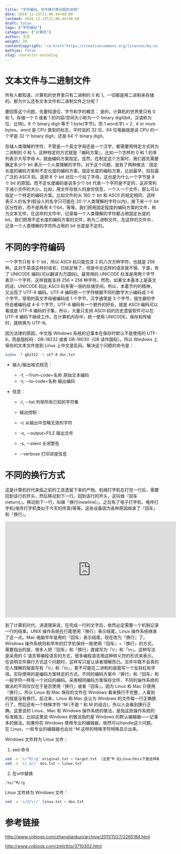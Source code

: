 ```yaml
---
title: "字符编码、文件换行等问题的说明"
date: 2016-12-15T21:06:44+08:00
lastmod: 2016-12-15T21:06:44+08:00
draft: false
tags: ["字符编码"]
categories: ["计算机"]
author: 王亮
weight: 10
contentCopyright: '<a href="https://creativecommons.org/licenses/by-nc-sa/4.0/deed.zh" rel="noopener" target="_blank">CC 4.0</a>'
mathjax: false
slug: character-encoding
---
```


# 文本文件与二进制文件

所有人都知道，计算机的世界里只有二进制的 0 和 1。一切都是用二进制来存储的。那为什么还有文本文件和二进制文件之分呢？

要回答这个问题，先要知道位、字节和字的概念：
是的，计算机的世界里只有 0 和 1。存储一个 0 或者 1 的内容/空间大小称为一个 binary digit(bit，汉语称为位、比特)。8 个 binary digit 等于 1 byte(字节)。而 1 word(字) = 2 , 4 or more bytes。word 是 CPU 类型的标志，平时说的 32 位、64 位电脑就是说 CPU 的一个字是 32 个 binary digit，还是 64 个 binary digit。

存储人类理解的字符，不管是一个英文字母还是一个汉字，都需要用特定方式转为二进制的 0 和 1。这种特定的方式就是『编码方案』，比如一个怎样的 0 和 1 的序列表示大写字母 A，就由编码方案规定。显然，在制定这个方案时，我们首先需要确定多少个 bit 表示一个人类理解的字符。对于这个问题，就有了两种做法：固定长度的编码方案和不定长度的编码方案。固定长度的编码方案，比如最早，目前最广泛的 ASCII 码，是把 8 个 bit 对应一个拉丁字母，这也是为什么一个字节是 8 个 bit 的原因。而不定长度编码是说多少个 bit 代表一个字符是不定的，这非常利于减小文件的大小。比如，用文件存放人的身份信息，一个人一个文件，那么可以指定一个特定的编码方案。比如文件的头 160 个 bit 和 ASCII 的规定相同，这样表示人的名字(假设人的名字只可能在 20 个人类理解的字符以内)，接下来一个 bit 区分性别，而不是再用 8 个bit，等等。我们把用固定程度的编码方案的文件，称为文本文件，在这样的文件中，记录每一个人类理解的字符都占用固定长度的 bit。我们把用不定长度的编码方案的文件，称为二进制文件，在这样的文件中，记录一个人类理解的字符所占用的 bit 长度是不定的。

# 不同的字符编码

一个字节只有 8 个 bit，所以 ASCII 码只能包含 2 的八次方种字符，也就是 256 种。这对于英语这样的语言，已经足够了，但是中文这样的语言就不够。于是，有了 UNICODE 编码(可以翻译为万国码)。最常用的 UNICODE 标准是用两个字节表示一个字符，这样就能支持 256 * 256 种字符。然而，如果文本基本上是英文的话，UNICODE 码比 ASCII 码多需一倍的存储空间。所以，本着节约的精神，又出现了 UTF-8 编码。UTF-8 编码把一个字符根据不同的数字大小编码成 1-6 个字节，常用的英文字母被编码成 1 个字节，汉字通常是 3 个字节，很生僻的字符会被编码成 4-6 个字节，UTF-8 编码有一个额外的好处，就是 ASCII 编码可以看成是 UTF-8 编码的子集，所以，大量只支持 ASCII 码的历史遗留软件可以在 UTF-8 编码下继续工作。在计算机内存中，统一使用 UNICODE。保存和传输时，就转换为 UTF-8。

因为法律的原因，中文版 Windows 系统的记事本在保存时默认不是使用的 UTF-8，而是国标码：GB-18232 或者 GB-18030（GB 读作国标）。所以 Windows 上保存的文本文件放到 Linux 上中文是乱码。解决这个问题的命令是：

```bash
iconv -f gb2312 -t utf-8 doc.txt
```

* 输入/输出格式规范：
  - -f, --from-code=名称 原始文本编码
  - -t, --to-code=名称 输出编码

* 信息：
  - -l, --list 列举所有已知的字符集

  - 输出控制：
  - -c 从输出中忽略无效的字符
  - -o, --output=FILE 输出文件
  - -s, --silent 关闭警告
  - --verbose 打印进度信息

# 不同的换行方式
这是计算机时代来临之前的工具遗留下来的产物。机械打字机在打完一行后，需要回到该行的开头，然后移动到下一行。回到该行的开头，这叫做『回车(return)』。移动到下一行，叫做『换行(newline)』。之后有了电子打字机、电传打字机(电传打字机类似于今天的传真)等等。这些设备因为各种原因继承了『回车』和『换行』。

<iframe width="560" height="315" src="https://www.youtube.com/embed/AGveIVK095Q" frameborder="0" allowfullscreen></iframe>

到了计算机时代，讲道理来说，在完成一行的文字后，依然必定需要一个机制记录一行的结束。UNIX 操作系统在行尾使用『换行』表示结尾。Linux 操作系统继承了这一点。Mac 电脑早年是用的『回车』表示结尾，现在改为『换行』了。Windows 操作系统则和早年的打字机保持一致使用『回车』+『换行』的方式。需要指出的是，很多人把『回车』和『换行』直接写为『\r』和『\n』。这种写法是采用的 C 语言等编程语言的方式，很多编程语言用这种转义符的形式来表示。在说明文件换行方式这个问题时，这样写只是让读者理解而已。文件中既不会真的在人理解的层面写有『\r』和『\n』，更不可能在二进制的层面写一个反斜杠和字母。实际使用的是编码方案特定的方式，不同的编码方案中『换行』和『回车』和一般字符一样有一个对应的编码。采用相同编码方案保存文件，不同的操作系统的做法的不同仅仅在于是否使用『换行』或者『回车』。因为 Linux 和 Mac 只使用『换行』，所以 Linux 和 Mac 保存的文件在 Windows 看来换行不完整，人看到的就是没有换行。反过来，Linux 和 Mac 会认为 Windows 的文件每一行正确换行了，然后还有一个特殊字符 ^M (不是 ^ 和 M 的组合)，所以人会看到换行正确。这里说的 Linux、Mac 和 Windows 操作系统的做法，是指这些操作系统的标准做法，比如这里说 Windows 的做法指的是 Windows 的默认编辑器——记事本的做法。如果你在 Windows 使用专业的编辑器，依然可以handle这个问题。在 Linux，一些专业的编辑器也会对 ^M 这样的特殊字符特殊显示出来。

Windows 文件转为 Linux 文件：

1. sed 命令

```bash
sed -e 's/^M//g' original.txt > target.txt （注意^M 在Linux/Unix下是这样输入的：先按CTRL+v,接着按CTRL+SHIFT+m)
sed -e 's/.$//' dos.txt > linux.txt
```

2. 在vi中替换

```
:%s/^M//g
```

Linux 文件转为 Windows 文件：

```bash
sed -e 's/$/\r/' linux.txt > dos.txt
```
# 参考链接
<http://www.cnblogs.com/zhangjiankun/archive/2011/11/27/2265184.html>

<http://www.cnblogs.com/zmlctt/p/3710302.html>
